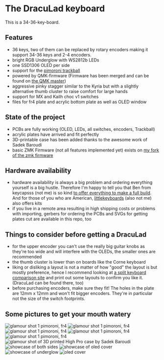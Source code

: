 # The DracuLad keyboard
This is a 34-36-key-board.
## Features
- 36 keys, two of them can be replaced by rotary encoders making it support 34-36 keys and 2-4 encoders. 
- bright RGB Underglow with WS2812b LEDs
- one SSD1306 OLED per side
- support for the [pimoroni trackball](https://shop.pimoroni.com/products/trackball-breakout)
- powered by QMK-firmware (Firmware has been merged and can be found on [the QMK master](https://github.com/qmk/qmk_firmware/))
- aggressive pinky stagger similar to the Kyria but with a slightly alternative thumb cluster to raise comfort for large hands
- support for MX and Kailh choc v1 switches
- files for fr4 plate and acrylic bottom plate as well as OLED window

## State of the project
- PCBs are fully working (OLED, LEDs, all switches, encoders, Trackball)
- acrylic plates have arrived and fit perfectly
- 3D-printable case has been added thanks to the awesome work of Sadek Baroudi
- basic ZMK Firmware (not all features implemented yet) exists on [my fork of the zmk firmware](https://github.com/MangoIV/zmk.git)

## Hardware availability
- hardware availability is always a big problem and ordering everything yourself is a big hustle. Therefore I'm happy to tell you that Ben from keycapsss (not me) is so kind [to offer everything to make a full build](https://keycapsss.com/). And for those of you who are American, [littlekeyboards](https://www.littlekeyboards.com/) (also not me) also offers kits
- if you live in a remote area resulting in high shipping costs or problems with importing, gerbers for ordering the PCBs and SVGs for getting plates cut are available in this repo, too

## Things to consider before getting a DracuLad
- for the upper encoder you can't use the really big guitar knobs as they're too wide and will interfere with the OLEDs, the smaller ones are recommended
- the thumb cluster is lower than on boards like the Corne keyboard
- liking or disliking a layout is not a matter of how "good" the layout is but mostly preference, hence I recommend looking at [a split keyboard comparison site](https://jhelvy.shinyapps.io/splitkbcompare/) and print out some layouts to confirm you like it. (DracuLad can be found there, too)
- before purchasing encoders, make sure they fit! The holes in the plate are 12mm x 12mm and won't fit bigger encoders. They're in particular not the size of the switch footprints.

## Some pictures to get your mouth watery
![glamour shot 1 pimoroni, fr4](https://github.com/mangoiv/draculad/blob/master/pictures/rev2/fr4_glamour1.jpeg?raw=true)
![glamour shot 1 pimoroni, fr4](https://github.com/mangoiv/draculad/blob/master/pictures/rev2/fr4_glamour2.jpeg?raw=true)
![glamour shot 1 pimoroni, fr4](https://github.com/mangoiv/draculad/blob/master/pictures/rev2/fr4_glamour3.jpeg?raw=true)
![glamour shot 1 pimoroni, fr4](https://github.com/mangoiv/draculad/blob/master/pictures/rev2/fr4_glamour4.jpeg?raw=true)
![glamour shot 1 pimoroni, fr4](https://github.com/mangoiv/draculad/blob/master/pictures/rev2/fr4_glamour5.jpeg?raw=true)
![glamour shot of 3D printed High Pro case by Sadek Baroudi](https://github.com/mangoiv/draculad/blob/master/pictures/rev2/sadeks_build_1.jpg?raw=true)
![showcase of both sides](https://github.com/mangoiv/draculad/blob/master/pictures/rev1/both_sides_showcase.jpg?raw=true)
![showcase of oled cover](https://github.com/mangoiv/draculad/blob/master/pictures/rev1/oled_cover_showcase.jpg?raw=true)
![showcase of underglow](https://github.com/mangoiv/draculad/blob/master/pictures/rev1/both_sides_underglow_oleds.jpg?raw=true)
![oled cover](https://github.com/mangoiv/draculad/blob/master/pictures/rev1/right_side_oled_cover.jpg?raw=true)
